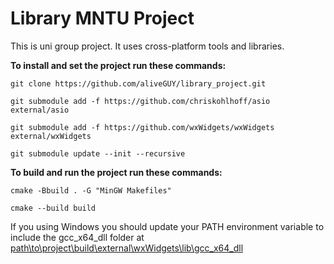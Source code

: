 # Library MNTU Project

This is uni group project. It uses cross-platform tools and libraries. 

**To install and set the project run these commands:**

`
git clone https://github.com/aliveGUY/library_project.git
`

`
git submodule add -f https://github.com/chriskohlhoff/asio external/asio
`

`
 git submodule add -f https://github.com/wxWidgets/wxWidgets external/wxWidgets
`

`
git submodule update --init --recursive
`

**To build and run the project run these commands:**

`
cmake -Bbuild . -G "MinGW Makefiles"
`

`
cmake --build build
`

If you using Windows you should update your PATH environment variable to include the gcc_x64_dll folder at <ins>path\to\project\build\external\wxWidgets\lib\gcc_x64_dll</ins>